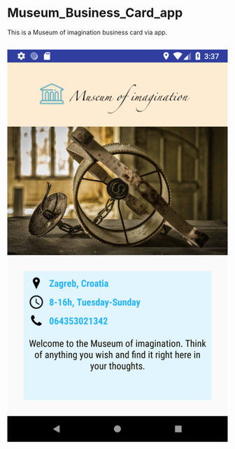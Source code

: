 # Museum_Business_Card_app
This is a Museum of imagination business card via app.

<br>
<img src="https://github.com/ilkurtovi/Museum_Business_Card_app/blob/master/app/src/main/res/drawable/readme1.png"/>
<br>
